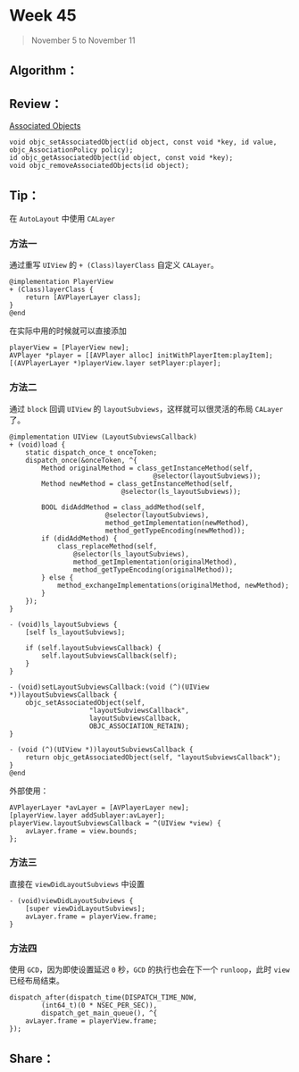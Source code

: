 # Week 45

> November 5 to November 11

## Algorithm：


## Review：
[Associated Objects](https://nshipster.com/associated-objects/)
```objc
void objc_setAssociatedObject(id object, const void *key, id value, objc_AssociationPolicy policy);
id objc_getAssociatedObject(id object, const void *key);
void objc_removeAssociatedObjects(id object);
```


## Tip：
在 `AutoLayout` 中使用 `CALayer`

### 方法一
通过重写 `UIView` 的 `+ (Class)layerClass` 自定义 `CALayer`。
```objc
@implementation PlayerView
+ (Class)layerClass {
    return [AVPlayerLayer class];
}
@end
```

在实际中用的时候就可以直接添加
```objc
playerView = [PlayerView new];
AVPlayer *player = [[AVPlayer alloc] initWithPlayerItem:playItem];
[(AVPlayerLayer *)playerView.layer setPlayer:player];
```

### 方法二
通过 `block` 回调 `UIView` 的 `layoutSubviews`，这样就可以很灵活的布局 `CALayer` 了。

```objc
@implementation UIView (LayoutSubviewsCallback)
+ (void)load {
    static dispatch_once_t onceToken;
    dispatch_once(&onceToken, ^{
        Method originalMethod = class_getInstanceMethod(self, 
                                    @selector(layoutSubviews));
        Method newMethod = class_getInstanceMethod(self, 
                            @selector(ls_layoutSubviews));
        
        BOOL didAddMethod = class_addMethod(self, 
                        @selector(layoutSubviews), 
                        method_getImplementation(newMethod), 
                        method_getTypeEncoding(newMethod));
        if (didAddMethod) {
            class_replaceMethod(self, 
                @selector(ls_layoutSubviews), 
                method_getImplementation(originalMethod), 
                method_getTypeEncoding(originalMethod));
        } else {
            method_exchangeImplementations(originalMethod, newMethod);
        }
    });
}

- (void)ls_layoutSubviews {
    [self ls_layoutSubviews];
    
    if (self.layoutSubviewsCallback) {
        self.layoutSubviewsCallback(self);
    }
}

- (void)setLayoutSubviewsCallback:(void (^)(UIView *))layoutSubviewsCallback {
    objc_setAssociatedObject(self, 
                    "layoutSubviewsCallback", 
                    layoutSubviewsCallback, 
                    OBJC_ASSOCIATION_RETAIN);
}

- (void (^)(UIView *))layoutSubviewsCallback {
    return objc_getAssociatedObject(self, "layoutSubviewsCallback");
}
@end
```

外部使用：
```objc
AVPlayerLayer *avLayer = [AVPlayerLayer new];
[playerView.layer addSublayer:avLayer];
playerView.layoutSubviewsCallback = ^(UIView *view) {
    avLayer.frame = view.bounds;
};
```

### 方法三
直接在 `viewDidLayoutSubviews` 中设置
```
- (void)viewDidLayoutSubviews {
    [super viewDidLayoutSubviews];
    avLayer.frame = playerView.frame;
}
```

### 方法四
使用 `GCD`，因为即使设置延迟 `0` 秒，`GCD` 的执行也会在下一个 `runloop`，此时 `view` 已经布局结束。
```
dispatch_after(dispatch_time(DISPATCH_TIME_NOW, 
        (int64_t)(0 * NSEC_PER_SEC)), 
        dispatch_get_main_queue(), ^{
    avLayer.frame = playerView.frame;
});
```

## Share：